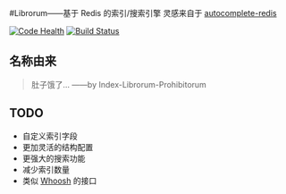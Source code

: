 #Librorum——基于 Redis 的索引/搜索引擎
灵感来自于 [autocomplete-redis](https://github.com/fengli/autocomplete-redis)

[![Code Health](https://landscape.io/github/kxxoling/librorum/master/landscape.svg)](https://landscape.io/github/kxxoling/librorum/master)
[![Build Status](https://travis-ci.org/kxxoling/librorum.svg)](https://travis-ci.org/kxxoling/librorum)

## 名称由来
> 肚子饿了…
> ——by Index-Librorum-Prohibitorum

## TODO
* 自定义索引字段
* 更加灵活的结构配置
* 更强大的搜索功能
* 减少索引数量
* 类似 [Whoosh](https://bitbucket.org/mchaput/whoosh/wiki/Home) 的接口
